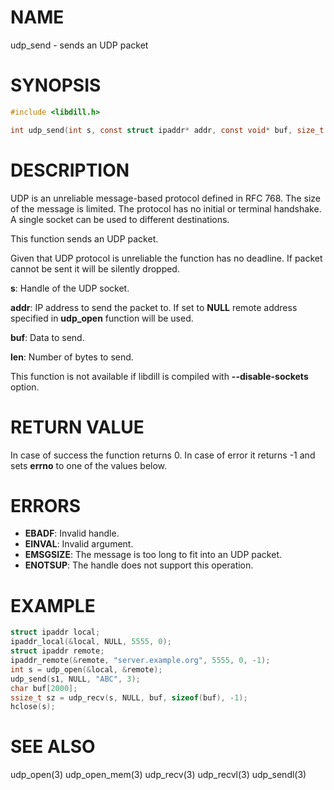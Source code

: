 # NAME

udp_send - sends an UDP packet

# SYNOPSIS

```c
#include <libdill.h>

int udp_send(int s, const struct ipaddr* addr, const void* buf, size_t len);
```

# DESCRIPTION

UDP is an unreliable message-based protocol defined in RFC 768. The size
of the message is limited. The protocol has no initial or terminal
handshake. A single socket can be used to different destinations.

This function sends an UDP packet.

Given that UDP protocol is unreliable the function has no deadline.
If packet cannot be sent it will be silently dropped.

**s**: Handle of the UDP socket.

**addr**: IP address to send the packet to. If set to **NULL** remote address specified in **udp_open** function will be used.

**buf**: Data to send.

**len**: Number of bytes to send.

This function is not available if libdill is compiled with **--disable-sockets** option.

# RETURN VALUE

In case of success the function returns 0. In case of error it returns -1 and sets **errno** to one of the values below.

# ERRORS

* **EBADF**: Invalid handle.
* **EINVAL**: Invalid argument.
* **EMSGSIZE**: The message is too long to fit into an UDP packet.
* **ENOTSUP**: The handle does not support this operation.

# EXAMPLE

```c
struct ipaddr local;
ipaddr_local(&local, NULL, 5555, 0);
struct ipaddr remote;
ipaddr_remote(&remote, "server.example.org", 5555, 0, -1);
int s = udp_open(&local, &remote);
udp_send(s1, NULL, "ABC", 3);
char buf[2000];
ssize_t sz = udp_recv(s, NULL, buf, sizeof(buf), -1);
hclose(s);
```
# SEE ALSO

udp_open(3) udp_open_mem(3) udp_recv(3) udp_recvl(3) udp_sendl(3) 
